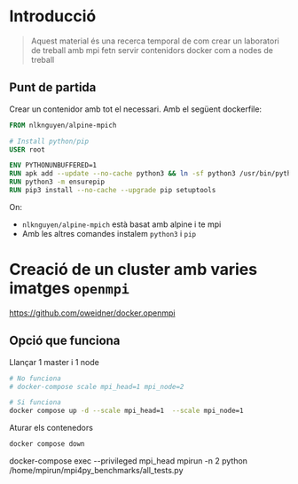 # Introducció 

> Aquest material és una recerca temporal de com crear un laboratori de treball amb mpi fetn servir contenidors docker com a nodes de treball


## Punt de partida

Crear un contenidor amb tot el necessari. Amb el següent dockerfile:

```dockerfile
FROM nlknguyen/alpine-mpich

# Install python/pip
USER root

ENV PYTHONUNBUFFERED=1
RUN apk add --update --no-cache python3 && ln -sf python3 /usr/bin/python
RUN python3 -m ensurepip
RUN pip3 install --no-cache --upgrade pip setuptools
```

On:

- `nlknguyen/alpine-mpich` està basat amb alpine i te mpi
- Amb les altres comandes instalem `python3` i `pip`


# Creació de un cluster amb varies imatges `openmpi`

<https://github.com/oweidner/docker.openmpi>

## Opció que funciona

Llançar 1 master i 1 node

```bash
# No funciona
# docker-compose scale mpi_head=1 mpi_node=2

# Si funciona
docker compose up -d --scale mpi_head=1  --scale mpi_node=1
```

Aturar els contenedors

```bash
docker compose down
```


docker-compose exec --privileged mpi_head mpirun -n 2 python /home/mpirun/mpi4py_benchmarks/all_tests.py


